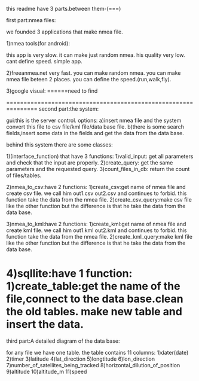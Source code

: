 this readme have 3 parts.between them-(===)

first part:nmea files:

we founded 3 applications that make nmea file.

1)nmea tools(for android):

this app is very slow.
it can make just random nmea.
his quality very low.
cant define speed.
simple app.

2)freeanmea.net
very fast.
you can make random nmea.
you can make nmea file beteen 2 places.
you can define the speed.(run,walk,fly).

3)google visual: ======need to find

===============================================================
second part:the system:

gui:this is the server control.
options:
  a)insert nmea file and the system convert this file to csv file/kml file/data base file.
  b)there is some search fields,insert some data in the fields and get the data from the data base.
  
behind this system there are some classes:

1)(interface_function) that have 3 functions:
 1)valid_input: get all parameters and check that the input are properly.
 2)create_query: get the same parameters and the requested query.
 3)count_files_in_db: return the count of files/tables.
  
  
2)nmea_to_csv:have 2 functions:
 1)create_csv:get name of nmea file and create csv file. we call him out1.csv out2.csv and continues to forbid.
 this function take the data from the nmea file.
 2)create_csv_query:make csv file like the other function but the difference is that he take the data from the data base.

3)nmea_to_kml:have 2 functions:
 1)create_kml:get name of nmea file and create kml file. we call him out1.kml out2.kml and continues to forbid.
 this function take the data from the nmea file.
 2)create_kml_query:make kml file like the other function but the difference is that he take the data from the data base.

4)sqllite:have 1 function:
 1)create_table:get the name of the file,connect to the data base.clean the old tables.
 make new table and insert the data.
===================================================================================
third part:A detailed diagram of the data base:

for any file we have one table.
the table contains 11 columns:
1)dater(date)
2)timer
3)latitude
4)lat_direction
5)longtitude
6)lon_direction
7)number_of_satellites_being_tracked
8)horizontal_dilution_of_position
9)altitude
10)altitude_m
11)speed


